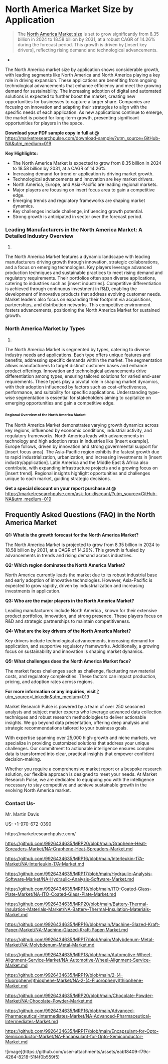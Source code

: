 <h1>North America  Market&nbsp;Size by Application</h1><blockquote><p>The <a href="https://marketresearchpulse.com/download-sample/?utm_source=GitHub-NA&amp;utm_medium=019">North America  Market size</a> is set to grow significantly from 8.35 billion in 2024 to 18.58 billion by 2031, at a robust CAGR of 14.26% during the forecast period. This growth is driven by [insert key drivers], reflecting rising demand and technological advancements.</p></blockquote><ul><li></li></ul><p>The North America  market size by application shows considerable growth, with leading segments like North America  and North America  playing a key role in driving expansion. These applications are benefiting from ongoing technological advancements that enhance efficiency and meet the growing demand for sustainability. The increasing adoption of digital and automated solutions is expected to further boost the market, creating new opportunities for businesses to capture a larger share. Companies are focusing on innovation and adapting their strategies to align with the specific needs of each application. As new applications continue to emerge, the market is poised for long-term growth, presenting significant opportunities for players in the space.</p><p><strong>Download your PDF sample copy in full at @ </strong><a href="https://marketresearchpulse.com/download-sample/?utm_source=GitHub-NA&amp;utm_medium=019">https://marketresearchpulse.com/download-sample/?utm_source=GitHub-NA&amp;utm_medium=019</a></p><p><strong>Key Highlights: </strong></p><ul><li>The North America  Market is expected to grow from 8.35 billion in 2024 to 18.58 billion by 2031, at a CAGR of 14.26%.</li><li>Increasing demand for trend or application is driving market growth.</li><li>Technological advancements and innovation are key market drivers.</li><li>North America, Europe, and Asia-Pacific are leading regional markets.</li><li>Major players are focusing on insert focus area to gain a competitive edge.</li><li>Emerging trends and regulatory frameworks are shaping market dynamics.</li><li>Key challenges include challenge, influencing growth potential.</li><li>Strong growth is anticipated in sector over the forecast period.</li></ul><h3>Leading Manufacturers in the North America  Market: A Detailed Industry Overview</h3><ol><li></li></ol><div class="flex max-w-full flex-col flex-grow"><div class="min-h-8 text-message flex w-full flex-col items-end gap-2 whitespace-normal break-words [.text-message+&amp;]:mt-5" dir="auto" data-message-author-role="assistant" data-message-id="fd8432e4-4910-450d-b182-61b7bfb0a01f" data-message-model-slug="gpt-4o"><div class="flex w-full flex-col gap-1 empty:hidden first:pt-[3px]"><div class="markdown prose w-full break-words dark:prose-invert light"><p>The North America  Market features a dynamic landscape with leading manufacturers driving growth through innovation, strategic collaborations, and a focus on emerging technologies. Key players leverage advanced production techniques and sustainable practices to meet rising demand and regulatory requirements. Their portfolios often span diverse applications, catering to industries such as [insert industries]. Competitive differentiation is achieved through continuous investment in R&amp;D, enabling the development of innovative products that address evolving customer needs. Market leaders also focus on expanding their footprint via acquisitions, partnerships, and distribution networks. This competitive environment fosters advancements, positioning the North America  Market for sustained growth.</p></div></div></div></div><h3>North America  Market by Types</h3><ol><li></li></ol><div class="flex max-w-full flex-col flex-grow"><div class="min-h-8 text-message flex w-full flex-col items-end gap-2 whitespace-normal break-words [.text-message+&amp;]:mt-5" dir="auto" data-message-author-role="assistant" data-message-id="084470be-0bb7-4664-bddf-5156b4f41249" data-message-model-slug="gpt-4o-mini"><div class="flex w-full flex-col gap-1 empty:hidden first:pt-[3px]"><div class="markdown prose w-full break-words dark:prose-invert light"><p>The North America  Market is segmented by types, catering to diverse industry needs and applications. Each type offers unique features and benefits, addressing specific demands within the market. The segmentation allows manufacturers to target distinct customer bases and enhance product offerings. Innovation and technological advancements drive differentiation among types, ensuring tailored solutions for varied end-user requirements. These types play a pivotal role in shaping market dynamics, with their adoption influenced by factors such as cost-effectiveness, performance, and suitability for specific applications. Understanding type-wise segmentation is essential for stakeholders aiming to capitalize on emerging opportunities and gain a competitive edge.</p></div></div></div></div><h3><span style="font-size: 11px;">Regional Overview of the North America  Market</span></h3><div class="flex max-w-full flex-col flex-grow"><div class="min-h-8 text-message flex w-full flex-col items-end gap-2 whitespace-normal break-words [.text-message+&amp;]:mt-5" dir="auto" data-message-author-role="assistant" data-message-id="e9038762-ce64-4e30-91c9-9bd413514231" data-message-model-slug="gpt-4o-mini"><div class="flex w-full flex-col gap-1 empty:hidden first:pt-[3px]"><div class="markdown prose w-full break-words dark:prose-invert light"><p>The North America  Market demonstrates varying growth dynamics across key regions, influenced by economic conditions, industrial activity, and regulatory frameworks. North America leads with advancements in technology and high adoption rates in industries like [insert example]. Europe follows, driven by innovation and strong governmental support for [insert focus area]. The Asia-Pacific region exhibits the fastest growth due to rapid industrialization, urbanization, and increasing investments in [insert industry/application]. Latin America and the Middle East &amp; Africa also contribute, with expanding infrastructure projects and a growing focus on [insert trend]. Regional insights highlight opportunities and challenges unique to each market, guiding strategic decisions.</p></div></div></div></div><p><strong>Get a special discount on your report purchase at @ </strong><a href="https://marketresearchpulse.com/ask-for-discount/?utm_source=GitHub-NA&amp;utm_medium=019">https://marketresearchpulse.com/ask-for-discount/?utm_source=GitHub-NA&amp;utm_medium=019</a></p><h2>Frequently Asked Questions (FAQ) in the North America  Market</h2><p><strong>Q1: What is the growth forecast for the North America  Market?</strong></p><p>The North America  Market is projected to grow from 8.35 billion in 2024 to 18.58 billion by 2031, at a CAGR of 14.26%. This growth is fueled by advancements in trends and rising demand across industries.</p><p><strong>Q2: Which region dominates the North America  Market?</strong></p><p>North America currently leads the market due to its robust industrial base and early adoption of innovative technologies. However, Asia-Pacific is expected to grow rapidly, driven by industrialization and increasing investments in application.</p><p><strong>Q3: Who are the major players in the North America  Market?</strong></p><p>Leading manufacturers include North America , known for their extensive product portfolios, innovation, and strong presence. These players focus on R&amp;D and strategic partnerships to maintain competitiveness.</p><p><strong>Q4: What are the key drivers of the North America  Market?</strong></p><p>Key drivers include technological advancements, increasing demand for application, and supportive regulatory frameworks. Additionally, a growing focus on sustainability and innovation is shaping market dynamics.</p><p><strong>Q5: What challenges does the North America  Market face?</strong></p><p>The market faces challenges such as challenge, fluctuating raw material costs, and regulatory complexities. These factors can impact production, pricing, and adoption rates across regions.</p><p><strong>For more information or any inquiries, visit&nbsp;</strong><a href="?utm_source=Linkedin&utm_medium=019">?utm_source=Linkedin&utm_medium=019</a></p><p>Market Research Pulse is powered by a team of over 250 seasoned analysts and subject matter experts who leverage advanced data collection techniques and robust research methodologies to deliver actionable insights. We go beyond data presentation, offering deep analysis and strategic recommendations tailored to your business goals.</p><p>With expertise spanning over 25,000 high-growth and niche markets, we specialize in providing customized solutions that address your unique challenges. Our commitment to actionable intelligence ensures complex data is transformed into clear, practical insights that empower confident decision-making.</p><p>Whether you require a comprehensive market report or a bespoke research solution, our flexible approach is designed to meet your needs. At Market Research Pulse, we are dedicated to equipping you with the intelligence necessary to stay competitive and achieve sustainable growth in the evolving North America  market.</p><h3><strong>Contact Us-</strong></h3><p>Mr. Martin Davis</p><p>US: +1-970-672-0390</p><p>https://marketresearchpulse.com/</p><p><a href="https://github.com/9926434635/MRP20/blob/main/Graphene-Heat-Spreaders-Market/NA-Graphene-Heat-Spreaders-Market.md">https://github.com/9926434635/MRP20/blob/main/Graphene-Heat-Spreaders-Market/NA-Graphene-Heat-Spreaders-Market.md</a></p><p><a href="https://github.com/9926434635/MRP16/blob/main/Interleukin-17A-Market/NA-Interleukin-17A-Market.md">https://github.com/9926434635/MRP16/blob/main/Interleukin-17A-Market/NA-Interleukin-17A-Market.md</a></p><p><a href="https://github.com/9926434635/MRP17/blob/main/Hydraulic-Analysis-Software-Market/NA-Hydraulic-Analysis-Software-Market.md">https://github.com/9926434635/MRP17/blob/main/Hydraulic-Analysis-Software-Market/NA-Hydraulic-Analysis-Software-Market.md</a></p><p><a href="https://github.com/9926434635/MRP18/blob/main/ITO-Coated-Glass-Plate-Market/NA-ITO-Coated-Glass-Plate-Market.md">https://github.com/9926434635/MRP18/blob/main/ITO-Coated-Glass-Plate-Market/NA-ITO-Coated-Glass-Plate-Market.md</a></p><p><a href="https://github.com/9926434635/MRP20/blob/main/Battery-Thermal-Insulation-Materials-Market/NA-Battery-Thermal-Insulation-Materials-Market.md">https://github.com/9926434635/MRP20/blob/main/Battery-Thermal-Insulation-Materials-Market/NA-Battery-Thermal-Insulation-Materials-Market.md</a></p><p><a href="https://github.com/9926434635/MRP16/blob/main/Machine-Glazed-Kraft-Paper-Market/NA-Machine-Glazed-Kraft-Paper-Market.md">https://github.com/9926434635/MRP16/blob/main/Machine-Glazed-Kraft-Paper-Market/NA-Machine-Glazed-Kraft-Paper-Market.md</a></p><p><a href="https://github.com/9926434635/MRP17/blob/main/Molybdenum-Metal-Market/NA-Molybdenum-Metal-Market.md">https://github.com/9926434635/MRP17/blob/main/Molybdenum-Metal-Market/NA-Molybdenum-Metal-Market.md</a></p><p><a href="https://github.com/9926434635/MRP18/blob/main/Automotive-Wheel-Alignment-Service-Market/NA-Automotive-Wheel-Alignment-Service-Market.md">https://github.com/9926434635/MRP18/blob/main/Automotive-Wheel-Alignment-Service-Market/NA-Automotive-Wheel-Alignment-Service-Market.md</a></p><p><a href="https://github.com/9926434635/MRP19/blob/main/2-(4-Fluorophenyl)thiophene-Market/NA-2-(4-Fluorophenyl)thiophene-Market.md">https://github.com/9926434635/MRP19/blob/main/2-(4-Fluorophenyl)thiophene-Market/NA-2-(4-Fluorophenyl)thiophene-Market.md</a></p><p><a href="https://github.com/9926434635/MRP20/blob/main/Chocolate-Powder-Market/NA-Chocolate-Powder-Market.md">https://github.com/9926434635/MRP20/blob/main/Chocolate-Powder-Market/NA-Chocolate-Powder-Market.md</a></p><p><a href="https://github.com/9926434635/MRP16/blob/main/Advanced-Pharmaceutical-Intermediates-Market/NA-Advanced-Pharmaceutical-Intermediates-Market.md">https://github.com/9926434635/MRP16/blob/main/Advanced-Pharmaceutical-Intermediates-Market/NA-Advanced-Pharmaceutical-Intermediates-Market.md</a></p><p><a href="https://github.com/9926434635/MRP17/blob/main/Encapsulant-for-Opto-Semiconductor-Market/NA-Encapsulant-for-Opto-Semiconductor-Market.md">https://github.com/9926434635/MRP17/blob/main/Encapsulant-for-Opto-Semiconductor-Market/NA-Encapsulant-for-Opto-Semiconductor-Market.md</a></p>
![image](https://github.com/user-attachments/assets/eab18409-f79c-4264-8218-51f4f0b559f5)
